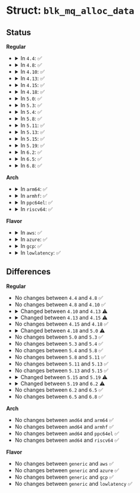 # Struct: <code>blk_mq_alloc_data</code>

## Status
<b>Regular</b>
<ul>
<li>
<details>
<summary>In <code>4.4</code>: ✅</summary>

```c
struct blk_mq_alloc_data {
    struct request_queue *q;
    unsigned int flags;
    struct blk_mq_ctx *ctx;
    struct blk_mq_hw_ctx *hctx;
};
```
</details>
</li>
<li>
<details>
<summary>In <code>4.8</code>: ✅</summary>

```c
struct blk_mq_alloc_data {
    struct request_queue *q;
    unsigned int flags;
    struct blk_mq_ctx *ctx;
    struct blk_mq_hw_ctx *hctx;
};
```
</details>
</li>
<li>
<details>
<summary>In <code>4.10</code>: ✅</summary>

```c
struct blk_mq_alloc_data {
    struct request_queue *q;
    unsigned int flags;
    struct blk_mq_ctx *ctx;
    struct blk_mq_hw_ctx *hctx;
};
```
</details>
</li>
<li>
<details>
<summary>In <code>4.13</code>: ✅</summary>

```c
struct blk_mq_alloc_data {
    struct request_queue *q;
    unsigned int flags;
    unsigned int shallow_depth;
    struct blk_mq_ctx *ctx;
    struct blk_mq_hw_ctx *hctx;
};
```
</details>
</li>
<li>
<details>
<summary>In <code>4.15</code>: ✅</summary>

```c
struct blk_mq_alloc_data {
    struct request_queue *q;
    blk_mq_req_flags_t flags;
    unsigned int shallow_depth;
    struct blk_mq_ctx *ctx;
    struct blk_mq_hw_ctx *hctx;
};
```
</details>
</li>
<li>
<details>
<summary>In <code>4.18</code>: ✅</summary>

```c
struct blk_mq_alloc_data {
    struct request_queue *q;
    blk_mq_req_flags_t flags;
    unsigned int shallow_depth;
    struct blk_mq_ctx *ctx;
    struct blk_mq_hw_ctx *hctx;
};
```
</details>
</li>
<li>
<details>
<summary>In <code>5.0</code>: ✅</summary>

```c
struct blk_mq_alloc_data {
    struct request_queue *q;
    blk_mq_req_flags_t flags;
    unsigned int shallow_depth;
    unsigned int cmd_flags;
    struct blk_mq_ctx *ctx;
    struct blk_mq_hw_ctx *hctx;
};
```
</details>
</li>
<li>
<details>
<summary>In <code>5.3</code>: ✅</summary>

```c
struct blk_mq_alloc_data {
    struct request_queue *q;
    blk_mq_req_flags_t flags;
    unsigned int shallow_depth;
    unsigned int cmd_flags;
    struct blk_mq_ctx *ctx;
    struct blk_mq_hw_ctx *hctx;
};
```
</details>
</li>
<li>
<details>
<summary>In <code>5.4</code>: ✅</summary>

```c
struct blk_mq_alloc_data {
    struct request_queue *q;
    blk_mq_req_flags_t flags;
    unsigned int shallow_depth;
    unsigned int cmd_flags;
    struct blk_mq_ctx *ctx;
    struct blk_mq_hw_ctx *hctx;
};
```
</details>
</li>
<li>
<details>
<summary>In <code>5.8</code>: ✅</summary>

```c
struct blk_mq_alloc_data {
    struct request_queue *q;
    blk_mq_req_flags_t flags;
    unsigned int shallow_depth;
    unsigned int cmd_flags;
    struct blk_mq_ctx *ctx;
    struct blk_mq_hw_ctx *hctx;
};
```
</details>
</li>
<li>
<details>
<summary>In <code>5.11</code>: ✅</summary>

```c
struct blk_mq_alloc_data {
    struct request_queue *q;
    blk_mq_req_flags_t flags;
    unsigned int shallow_depth;
    unsigned int cmd_flags;
    struct blk_mq_ctx *ctx;
    struct blk_mq_hw_ctx *hctx;
};
```
</details>
</li>
<li>
<details>
<summary>In <code>5.13</code>: ✅</summary>

```c
struct blk_mq_alloc_data {
    struct request_queue *q;
    blk_mq_req_flags_t flags;
    unsigned int shallow_depth;
    unsigned int cmd_flags;
    struct blk_mq_ctx *ctx;
    struct blk_mq_hw_ctx *hctx;
};
```
</details>
</li>
<li>
<details>
<summary>In <code>5.15</code>: ✅</summary>

```c
struct blk_mq_alloc_data {
    struct request_queue *q;
    blk_mq_req_flags_t flags;
    unsigned int shallow_depth;
    unsigned int cmd_flags;
    struct blk_mq_ctx *ctx;
    struct blk_mq_hw_ctx *hctx;
};
```
</details>
</li>
<li>
<details>
<summary>In <code>5.19</code>: ✅</summary>

```c
struct blk_mq_alloc_data {
    struct request_queue *q;
    blk_mq_req_flags_t flags;
    unsigned int shallow_depth;
    unsigned int cmd_flags;
    req_flags_t rq_flags;
    unsigned int nr_tags;
    struct request **cached_rq;
    struct blk_mq_ctx *ctx;
    struct blk_mq_hw_ctx *hctx;
};
```
</details>
</li>
<li>
<details>
<summary>In <code>6.2</code>: ✅</summary>

```c
struct blk_mq_alloc_data {
    struct request_queue *q;
    blk_mq_req_flags_t flags;
    unsigned int shallow_depth;
    blk_opf_t cmd_flags;
    req_flags_t rq_flags;
    unsigned int nr_tags;
    struct request **cached_rq;
    struct blk_mq_ctx *ctx;
    struct blk_mq_hw_ctx *hctx;
};
```
</details>
</li>
<li>
<details>
<summary>In <code>6.5</code>: ✅</summary>

```c
struct blk_mq_alloc_data {
    struct request_queue *q;
    blk_mq_req_flags_t flags;
    unsigned int shallow_depth;
    blk_opf_t cmd_flags;
    req_flags_t rq_flags;
    unsigned int nr_tags;
    struct request **cached_rq;
    struct blk_mq_ctx *ctx;
    struct blk_mq_hw_ctx *hctx;
};
```
</details>
</li>
<li>
<details>
<summary>In <code>6.8</code>: ✅</summary>

```c
struct blk_mq_alloc_data {
    struct request_queue *q;
    blk_mq_req_flags_t flags;
    unsigned int shallow_depth;
    blk_opf_t cmd_flags;
    req_flags_t rq_flags;
    unsigned int nr_tags;
    struct request **cached_rq;
    struct blk_mq_ctx *ctx;
    struct blk_mq_hw_ctx *hctx;
};
```
</details>
</li>
</ul>
<b>Arch</b>
<ul>
<li>
<details>
<summary>In <code>arm64</code>: ✅</summary>

```c
struct blk_mq_alloc_data {
    struct request_queue *q;
    blk_mq_req_flags_t flags;
    unsigned int shallow_depth;
    unsigned int cmd_flags;
    struct blk_mq_ctx *ctx;
    struct blk_mq_hw_ctx *hctx;
};
```
</details>
</li>
<li>
<details>
<summary>In <code>armhf</code>: ✅</summary>

```c
struct blk_mq_alloc_data {
    struct request_queue *q;
    blk_mq_req_flags_t flags;
    unsigned int shallow_depth;
    unsigned int cmd_flags;
    struct blk_mq_ctx *ctx;
    struct blk_mq_hw_ctx *hctx;
};
```
</details>
</li>
<li>
<details>
<summary>In <code>ppc64el</code>: ✅</summary>

```c
struct blk_mq_alloc_data {
    struct request_queue *q;
    blk_mq_req_flags_t flags;
    unsigned int shallow_depth;
    unsigned int cmd_flags;
    struct blk_mq_ctx *ctx;
    struct blk_mq_hw_ctx *hctx;
};
```
</details>
</li>
<li>
<details>
<summary>In <code>riscv64</code>: ✅</summary>

```c
struct blk_mq_alloc_data {
    struct request_queue *q;
    blk_mq_req_flags_t flags;
    unsigned int shallow_depth;
    unsigned int cmd_flags;
    struct blk_mq_ctx *ctx;
    struct blk_mq_hw_ctx *hctx;
};
```
</details>
</li>
</ul>
<b>Flavor</b>
<ul>
<li>
<details>
<summary>In <code>aws</code>: ✅</summary>

```c
struct blk_mq_alloc_data {
    struct request_queue *q;
    blk_mq_req_flags_t flags;
    unsigned int shallow_depth;
    unsigned int cmd_flags;
    struct blk_mq_ctx *ctx;
    struct blk_mq_hw_ctx *hctx;
};
```
</details>
</li>
<li>
<details>
<summary>In <code>azure</code>: ✅</summary>

```c
struct blk_mq_alloc_data {
    struct request_queue *q;
    blk_mq_req_flags_t flags;
    unsigned int shallow_depth;
    unsigned int cmd_flags;
    struct blk_mq_ctx *ctx;
    struct blk_mq_hw_ctx *hctx;
};
```
</details>
</li>
<li>
<details>
<summary>In <code>gcp</code>: ✅</summary>

```c
struct blk_mq_alloc_data {
    struct request_queue *q;
    blk_mq_req_flags_t flags;
    unsigned int shallow_depth;
    unsigned int cmd_flags;
    struct blk_mq_ctx *ctx;
    struct blk_mq_hw_ctx *hctx;
};
```
</details>
</li>
<li>
<details>
<summary>In <code>lowlatency</code>: ✅</summary>

```c
struct blk_mq_alloc_data {
    struct request_queue *q;
    blk_mq_req_flags_t flags;
    unsigned int shallow_depth;
    unsigned int cmd_flags;
    struct blk_mq_ctx *ctx;
    struct blk_mq_hw_ctx *hctx;
};
```
</details>
</li>
</ul>

## Differences
<b>Regular</b>
<ul>
<li>
No changes between <code>4.4</code> and <code>4.8</code> ✅
</li>
<li>
No changes between <code>4.8</code> and <code>4.10</code> ✅
</li>
<li>
<details>
<summary>Changed between <code>4.10</code> and <code>4.13</code> ⚠️</summary>
<ul>
<li>
<b>Field added. </b>
<code>unsigned int shallow_depth</code>
</li>
</ul>
</details>
</li>
<li>
<details>
<summary>Changed between <code>4.13</code> and <code>4.15</code> ⚠️</summary>
<ul>
<li>
<b>Field type changed. </b>
<code>unsigned int flags</code> ➡️ <code>blk_mq_req_flags_t flags</code>
</li>
</ul>
</details>
</li>
<li>
No changes between <code>4.15</code> and <code>4.18</code> ✅
</li>
<li>
<details>
<summary>Changed between <code>4.18</code> and <code>5.0</code> ⚠️</summary>
<ul>
<li>
<b>Field added. </b>
<code>unsigned int cmd_flags</code>
</li>
</ul>
</details>
</li>
<li>
No changes between <code>5.0</code> and <code>5.3</code> ✅
</li>
<li>
No changes between <code>5.3</code> and <code>5.4</code> ✅
</li>
<li>
No changes between <code>5.4</code> and <code>5.8</code> ✅
</li>
<li>
No changes between <code>5.8</code> and <code>5.11</code> ✅
</li>
<li>
No changes between <code>5.11</code> and <code>5.13</code> ✅
</li>
<li>
No changes between <code>5.13</code> and <code>5.15</code> ✅
</li>
<li>
<details>
<summary>Changed between <code>5.15</code> and <code>5.19</code> ⚠️</summary>
<ul>
<li>
<b>Field added. </b>
<code>req_flags_t rq_flags</code>
</li>
<li>
<b>Field added. </b>
<code>unsigned int nr_tags</code>
</li>
<li>
<b>Field added. </b>
<code>struct request **cached_rq</code>
</li>
</ul>
</details>
</li>
<li>
<details>
<summary>Changed between <code>5.19</code> and <code>6.2</code> ⚠️</summary>
<ul>
<li>
<b>Field type changed. </b>
<code>unsigned int cmd_flags</code> ➡️ <code>blk_opf_t cmd_flags</code>
</li>
</ul>
</details>
</li>
<li>
No changes between <code>6.2</code> and <code>6.5</code> ✅
</li>
<li>
No changes between <code>6.5</code> and <code>6.8</code> ✅
</li>
</ul>
<b>Arch</b>
<ul>
<li>
No changes between <code>amd64</code> and <code>arm64</code> ✅
</li>
<li>
No changes between <code>amd64</code> and <code>armhf</code> ✅
</li>
<li>
No changes between <code>amd64</code> and <code>ppc64el</code> ✅
</li>
<li>
No changes between <code>amd64</code> and <code>riscv64</code> ✅
</li>
</ul>
<b>Flavor</b>
<ul>
<li>
No changes between <code>generic</code> and <code>aws</code> ✅
</li>
<li>
No changes between <code>generic</code> and <code>azure</code> ✅
</li>
<li>
No changes between <code>generic</code> and <code>gcp</code> ✅
</li>
<li>
No changes between <code>generic</code> and <code>lowlatency</code> ✅
</li>
</ul>
